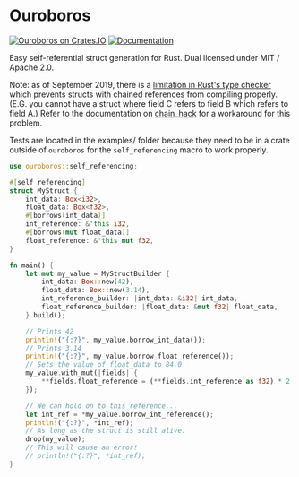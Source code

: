 # Ouroboros

[![Ouroboros on Crates.IO](https://img.shields.io/crates/v/ouroboros)](https://crates.io/crates/ouroboros)
[![Documentation](https://img.shields.io/badge/documentation-link-success)](https://docs.rs/ouroboros)


Easy self-referential struct generation for Rust. 
Dual licensed under MIT / Apache 2.0.

Note: as of September 2019, there is a [limitation in Rust's type checker](https://users.rust-lang.org/t/why-does-this-not-compile-box-t-target-t/49027/7?u=aaaaa)
which prevents structs with chained references from compiling properly. (E.G. you cannot have a 
struct where field C refers to field B which refers to field A.) Refer to the documentation on
[chain_hack](https://docs.rs/ouroboros/latest/ouroboros/attr.self_referencing.html#using-chain_hack) 
for a workaround for this problem.

Tests are located in the examples/ folder because they need to be in a crate outside of `ouroboros`
for the `self_referencing` macro to work properly.

```rust
use ouroboros::self_referencing;

#[self_referencing]
struct MyStruct {
    int_data: Box<i32>,
    float_data: Box<f32>,
    #[borrows(int_data)]
    int_reference: &'this i32,
    #[borrows(mut float_data)]
    float_reference: &'this mut f32,
}

fn main() {
    let mut my_value = MyStructBuilder {
        int_data: Box::new(42),
        float_data: Box::new(3.14),
        int_reference_builder: |int_data: &i32| int_data,
        float_reference_builder: |float_data: &mut f32| float_data,
    }.build();

    // Prints 42
    println!("{:?}", my_value.borrow_int_data());
    // Prints 3.14
    println!("{:?}", my_value.borrow_float_reference());
    // Sets the value of float_data to 84.0
    my_value.with_mut(|fields| {
        **fields.float_reference = (**fields.int_reference as f32) * 2.0;
    });

    // We can hold on to this reference...
    let int_ref = *my_value.borrow_int_reference();
    println!("{:?}", *int_ref);
    // As long as the struct is still alive.
    drop(my_value);
    // This will cause an error!
    // println!("{:?}", *int_ref);
}
```
